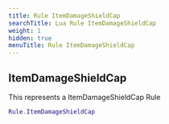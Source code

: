 ```yaml
---
title: Rule ItemDamageShieldCap
searchTitle: Lua Rule ItemDamageShieldCap
weight: 1
hidden: true
menuTitle: Rule ItemDamageShieldCap
---
```

## ItemDamageShieldCap

This represents a ItemDamageShieldCap Rule
```lua
Rule.ItemDamageShieldCap
```
